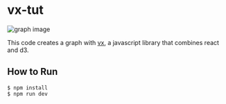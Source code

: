 # vx-tut


![graph image](http://i.imgur.com/wPhvvBj.png)

This code creates a graph with [vx](https://github.com/hshoff/vx), a javascript library that combines react and d3. 

## How to Run
```
$ npm install
$ npm run dev
```
